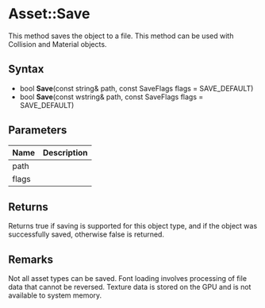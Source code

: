 # Asset::Save #
This method saves the object to a file. This method can be used with Collision and Material objects. 

## Syntax ##
- bool **Save**(const string& path, const SaveFlags flags = SAVE_DEFAULT)
- bool **Save**(const wstring& path, const SaveFlags flags = SAVE_DEFAULT)

## Parameters ##
|Name|Description|
|-|-|
|path||
|flags||

## Returns ##
Returns true if saving is supported for this object type, and if the object was successfully saved, otherwise false is returned.

## Remarks ##
Not all asset types can be saved. Font loading involves processing of file data that cannot be reversed. Texture data is stored on the GPU and is not available to system memory.
